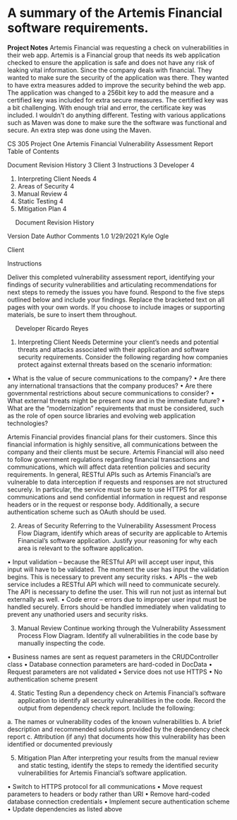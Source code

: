 # A summary of the Artemis Financial software requirements.

**Project Notes**
Artemis Financial was requesting a check on vulnerabilities in their web app. Artemis is a Financial group that needs its web application checked to ensure the application is safe and does not have any risk of leaking vital information. Since the company deals with financial. They wanted to make sure the security of the application was there. They wanted to have extra measures added to improve the security behind the web app. The application was changed to a 256bit key to add the measure and a certified key was included for extra secure measures. The certified key was a bit challenging. With enough trial and error, the certificate key was included. I wouldn't do anything different. Testing with various applications such as Maven was done to make sure the the software was functional and secure. An extra step was done using the Maven. 

CS 305 Project One 
Artemis Financial Vulnerability Assessment Report
 
Table of Contents

Document Revision History	3
Client	3
Instructions	3
Developer	4
1. Interpreting Client Needs	4
2. Areas of Security	4
3. Manual Review	4
4. Static Testing	4
5. Mitigation Plan	4




 
Document Revision History

Version	Date	Author	Comments
1.0	1/29/2021	Kyle Ogle	

Client

 

Instructions

Deliver this completed vulnerability assessment report, identifying your findings of security vulnerabilities and articulating recommendations for next steps to remedy the issues you have found. 
Respond to the five steps outlined below and include your findings. Replace the bracketed text on all pages with your own words. If you choose to include images or supporting materials, be sure to insert them throughout.

 
Developer
Ricardo Reyes


1. Interpreting Client Needs
Determine your client’s needs and potential threats and attacks associated with their application and software security requirements. Consider the following regarding how companies protect against external threats based on the scenario information:

•	What is the value of secure communications to the company?
•	Are there any international transactions that the company produces?
•	Are there governmental restrictions about secure communications to consider?
•	What external threats might be present now and in the immediate future?
•	What are the “modernization” requirements that must be considered, such as the role of open source libraries and evolving web application technologies?

Artemis Financial provides financial plans for their customers. Since this financial information is highly sensitive, all communications between the company and their clients must be secure. Artemis Financial will also need to follow government regulations regarding financial transactions and communications, which will affect data retention policies and security requirements. In general, RESTful APIs such as Artemis Financial’s are vulnerable to data interception if requests and responses are not structured securely. In particular, the service must be sure to use HTTPS for all communications and send confidential information in request and response headers or in the request or response body. Additionally, a secure authentication scheme such as OAuth should be used.

2. Areas of Security
Referring to the Vulnerability Assessment Process Flow Diagram, identify which areas of security are applicable to Artemis Financial’s software application. Justify your reasoning for why each area is relevant to the software application.  

•	Input validation – because the RESTful API will accept user input, this input will have to be validated. The moment the user has input the validation begins. This is necessary to prevent any security risks.
•	APIs – the web service includes a RESTful API which will need to communicate securely. The API is necessary to define the user. This will run not just as internal but externally as well.
•	Code error – errors due to improper user input must be handled securely.  Errors should be handled immediately when validating to prevent any unathoried users and security risks.

3. Manual Review
Continue working through the Vulnerability Assessment Process Flow Diagram. Identify all vulnerabilities in the code base by manually inspecting the code. 

•	Business names are sent as request parameters in the CRUDController class
•	Database connection parameters are hard-coded in DocData
•	Request parameters are not validated
•	Service does not use HTTPS
•	No authentication scheme present

4. Static Testing
Run a dependency check on Artemis Financial’s software application to identify all security vulnerabilities in the code. Record the output from dependency check report. Include the following:

a.	The names or vulnerability codes of the known vulnerabilities
b.	A brief description and recommended solutions provided by the dependency check report
c.	Attribution (if any) that documents how this vulnerability has been identified or documented previously

 

5. Mitigation Plan
After interpreting your results from the manual review and static testing, identify the steps to remedy the identified security vulnerabilities for Artemis Financial’s software application.

•	Switch to HTTPS protocol for all communications
•	Move request parameters to headers or body rather than URI
•	Remove hard-coded database connection credentials
•	Implement secure authentication scheme
•	Update dependencies as listed above


